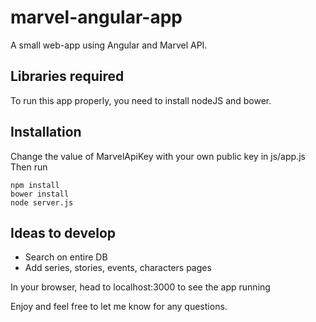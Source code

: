 # marvel-angular-app
A small web-app using Angular and Marvel API.

## Libraries required

To run this app properly, you need to install nodeJS and bower.


## Installation

Change the value of MarvelApiKey with your own public key in js/app.js
Then run 
```
npm install
bower install
node server.js
```

## Ideas to develop

* Search on entire DB
* Add series, stories, events, characters pages

In your browser, head to localhost:3000 to see the app running

Enjoy and feel free to let me know for any questions.




